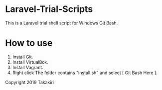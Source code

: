 # Laravel-Trial-Scripts
This is a Laravel trial shell script for Windows Git Bash.

# How to use
1. Install Git.
2. Install VirtualBox.
3. Install Vagrant.
4. Right click The folder contains "install.sh" and select [ Git Bash Here ].

Copyright 2019 Takakiri
